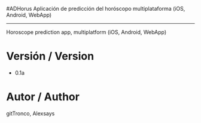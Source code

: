 #ADHorus
Aplicación de predicción del horóscopo multiplataforma (iOS, Android, WebApp)
- - -
Horoscope prediction app, multiplatform (iOS, Android, WebApp)

# Versión / Version
- 0.1a

# Autor / Author

gitTronco, Alexsays